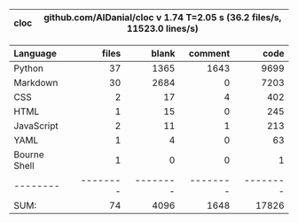 cloc|github.com/AlDanial/cloc v 1.74  T=2.05 s (36.2 files/s, 11523.0 lines/s)
--- | ---

Language|files|blank|comment|code
:-------|-------:|-------:|-------:|-------:
Python|37|1365|1643|9699
Markdown|30|2684|0|7203
CSS|2|17|4|402
HTML|1|15|0|245
JavaScript|2|11|1|213
YAML|1|4|0|63
Bourne Shell|1|0|0|1
--------|--------|--------|--------|--------
SUM:|74|4096|1648|17826
